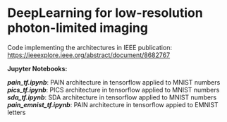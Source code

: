 # DeepLearning for low-resolution photon-limited imaging
Code implementing the architectures in IEEE
publication: https://ieeexplore.ieee.org/abstract/document/8682767

<strong>Jupyter Notebooks:</strong>
  
  <b><em>pain_tf.ipynb</em></b>: PAIN architecture in tensorflow applied to MNIST numbers<br>
  <b><em>pics_tf.ipynb</em></b>: PICS architecture in tensorflow applied to  MNIST numbers<br>
  <b><em>sda_tf.ipynb</em></b>: SDA architecture in tensorflow applied to  MNIST numbers<br>
  <b><em>pain_emnist_tf.ipynb</em></b>: PAIN architecture in tensorflow appied to EMNIST letters

